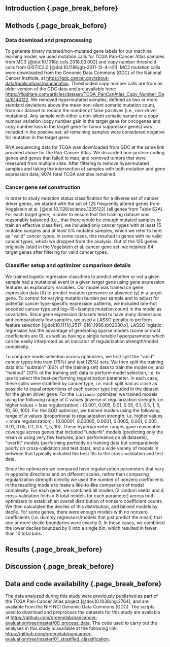 ## Introduction {.page_break_before}

## Methods {.page_break_before}

### Data download and preprocessing

To generate binary mutated/non-mutated gene labels for our machine learning model, we used mutation calls for TCGA Pan-Cancer Atlas samples from MC3 [@doi:10.1016/j.cels.2018.03.002] and copy number threshold calls from GISTIC2.0 [@doi:10.1186/gb-2011-12-4-r41].
MC3 mutation calls were downloaded from the Genomic Data Commons (GDC) of the National Cancer Institute, at <https://gdc.cancer.gov/about-data/publications/pancanatlas>.
Thresholded copy number calls are from an older version of the GDC data and are available here: <https://figshare.com/articles/dataset/TCGA_PanCanAtlas_Copy_Number_Data/6144122>.
We removed hypermutated samples, defined as two or more standard deviations above the mean non-silent somatic mutation count, from our dataset to reduce the number of false positives (i.e., non-driver mutations).
Any sample with either a non-silent somatic variant or a copy number variation (copy number gain in the target gene for oncogenes and copy number loss in the target gene for tumor suppressor genes) was included in the positive set; all remaining samples were considered negative for mutation in the target gene.

RNA sequencing data for TCGA was downloaded from GDC at the same link provided above for the Pan-Cancer Atlas.
We discarded non-protein-coding genes and genes that failed to map, and removed tumors that were measured from multiple sites.
After filtering to remove hypermutated samples and taking the intersection of samples with both mutation and gene expression data, 9074 total TCGA samples remained.

### Cancer gene set construction

In order to study mutation status classification for a diverse set of cancer driver genes, we started with the set of 125 frequently altered genes from Vogelstein et al. [@doi:10.1126/science.1235122] (all genes from Table S2A).
For each target gene, in order to ensure that the training dataset was reasonably balanced (i.e., that there would be enough mutated samples to train an effective classifier), we included only cancer types with at least 15 mutated samples and at least 5% mutated samples, which we refer to here as "valid" cancer types.
In some cases, this resulted in genes with no valid cancer types, which we dropped from the analysis.
Out of the 125 genes originally listed in the Vogelstein et al. cancer gene set, we retained 84 target genes after filtering for valid cancer types.

### Classifier setup and optimizer comparison details

We trained logistic regression classifiers to predict whether or not a given sample had a mutational event in a given target gene using gene expression features as explanatory variables.
Our model was trained on gene expression data (X) to predict mutation presence or absence (y) in a target gene.
To control for varying mutation burden per sample and to adjust for potential cancer type-specific expression patterns, we included one-hot encoded cancer type and log~10~(sample mutation count) in the model as covariates.
Since gene expression datasets tend to have many dimensions and comparatively few samples, we used a LASSO penalty to perform feature selection [@doi:10.1111/j.2517-6161.1996.tb02080.x].
LASSO logistic regression has the advantage of generating sparse models (some or most coefficients are 0), as well as having a single tunable hyperparameter which can be easily interpreted as an indicator of regularization strength/model complexity.

To compare model selection across optimizers, we first split the "valid" cancer types into train (75%) and test (25%) sets.
We then split the training data into "subtrain" (66% of the training set) data to train the model on, and "holdout" (33% of the training set) data to perform model selection, i.e. to use to select the best-performing regularization parameter.
In each case, these splits were stratified by cancer type, i.e. each split had as close as possible to equal proportions of each cancer type included in the dataset for the given driver gene.
For the `liblinear` optimizer, we trained models using the following range of $C$ values (inverse of regularization strength; i.e. higher values = less regularization) : {0.001, 0.005, 0.01, 0.05, 0.1, 0.5, 1, 5, 10, 50, 100}.
For the SGD optimizer, we trained models using the following range of $\alpha$ values (proportional to regularization strength; i.e. higher values = more regularization) : {0.00001, 0.00005, 0.0001, 0.0005, 0.001, 0.005, 0.01, 0.05, 0.1, 0.5, 1, 5, 10}.
These hyperparmeter ranges gave reasonable coverage across genes that included "underfit" models (predicting only the mean or using very few features, poor performance on all datasets), "overfit" models (performing perfectly on training data but comparatively poorly on cross-validation and test data), and a wide variety of models in between that typically included the best fits to the cross-validation and test data.

Since the optimizers we compared have regularization parameters that vary in opposite directions and on different scales, rather than comparing regularization strength directly we used the number of nonzero coefficients in the resulting models to make a like-to-like comparison of model complexity.
For each gene, we combined all models (2 random seeds and 4 cross-validation folds = 8 total models for each parameter) across both optimizers to establish an overall distribution of nonzero coefficient counts.
We then calculated the deciles of this distribution, and binned models by decile.
For some genes, there were enough models with no nonzero coefficients (i.e. dummy regressors/models that just predict the mean) that one or more decile boundaries were exactly 0.
In these cases, we combined the lower deciles bounded by 0 into a single bin, which resulted in fewer than 10 total bins.

## Results {.page_break_before}

## Discussion {.page_break_before}

## Data and code availability {.page_break_before}

The data analyzed during this study were previously published as part of the TCGA Pan-Cancer Atlas project [@doi:10.1038/ng.2764], and are available from the NIH NCI Genomic Data Commons (GDC). The scripts used to download and preprocess the datasets for this study are available at <https://github.com/greenelab/pancancer-evaluation/tree/master/00_process_data>. The code used to carry out the analyses in this study is available at the following link: <https://github.com/greenelab/pancancer-evaluation/tree/master/01_stratified_classification>.
